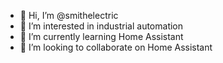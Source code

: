 - 👋 Hi, I’m @smithelectric
- 👀 I’m interested in industrial automation
- 🌱 I’m currently learning Home Assistant
- 💞️ I’m looking to collaborate on Home Assistant

<!---
smithelectric/smithelectric is a ✨ special ✨ repository because its `README.md` (this file) appears on your GitHub profile.
You can click the Preview link to take a look at your changes.
--->
